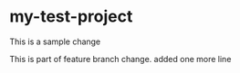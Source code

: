 # my-test-project

This is a sample change

This is part of feature branch change.
added one more line